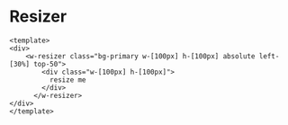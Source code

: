 # Resizer

```vue
<template>
<div>
    <w-resizer class="bg-primary w-[100px] h-[100px] absolute left-[30%] top-50">
        <div class="w-[100px] h-[100px]">
          resize me
        </div>
      </w-resizer>
</div>
</template>
```
<template>
<div>
    <w-resizer class="bg-primary w-[100px] h-[100px] absolute left-[30%] top-50">
      <template #drag-trigger>
        <div class="w-full h-[30px] bg-green-400"></div>
      </template>
        <div class="w-[100px] h-[100px]">
          resize me
        </div>
      </w-resizer>
  </div>
</template>
